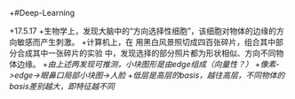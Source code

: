 ﻿+#Deep-Learning

+17.5.17
+生物学上，发现大脑中的“方向选择性细胞”，该细胞对物体的边缘的方向敏感而产生刺激。
+计算机上，在 用黑白风景照切成四百张碎片，组合其中部分合成其中一张碎片的实验 中，发现选择的部分照片都为形状相似、方向不同物体边缘。
+_由上述两发现可推测，小块图形是由edge组成（向量性？）_
+_像素->edge->眼鼻口局部小块图->人脸_
+_低层是高层的basis，越往高层，不同物体的basis差别越大，即特征越不同_
